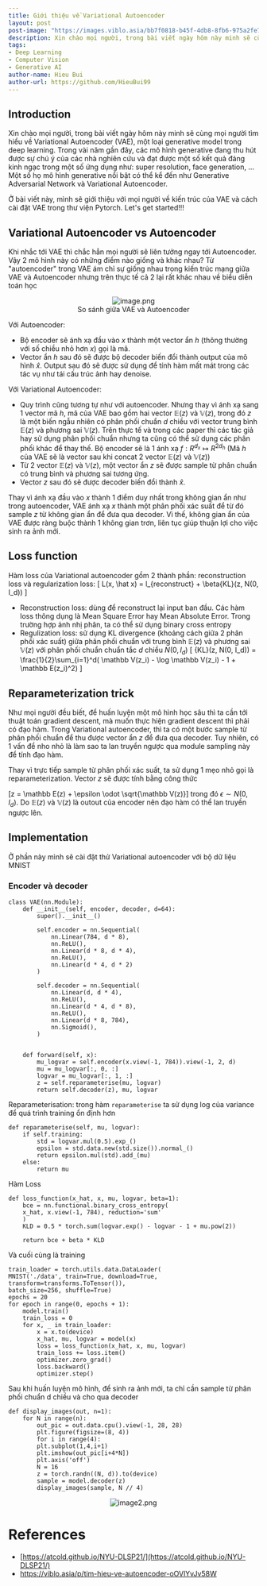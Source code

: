 ```yaml
---
title: Giới thiệu về Variational Autoencoder
layout: post
post-image: "https://images.viblo.asia/bb7f0818-b45f-4db8-8fb6-975a2fe71025.png"
description: Xin chào mọi người, trong bài viết ngày hôm này minh sẽ cùng mọi người tìm hiểu về Variational Autoencoder (VAE), một loại generative model trong deep learning.
tags:
- Deep Learning
- Computer Vision
- Generative AI
author-name: Hieu Bui
author-url: https://github.com/HieuBui99
---
```


## Introduction
Xin chào mọi người, trong bài viết ngày hôm này minh sẽ cùng mọi người tìm hiểu về  Variational Autoencoder (VAE), một loại generative model trong deep learning. Trong vài năm gần đây, các mô hình generative đang thu hút được sự chú ý của các nhà nghiên cứu và đạt được một số kết quả đáng kinh ngạc trong một số ứng dụng như: super resolution, face generation, ... Một số họ mô hình generative nổi bật có thể kể đến như Generative Adversarial Network và Variational Autoencoder. 

Ở bài viết này, mình sẽ giới thiệu với mọi người về kiến trúc của VAE và cách cài đặt VAE trong thư viện Pytorch. Let's get started!!!

## Variational Autoencoder vs Autoencoder
Khi nhắc tới VAE thì chắc hẳn mọi người sẽ liên tưởng ngay tới Autoencoder. Vậy 2 mô hình này có những điểm nào giống và khác nhau? Từ "autoencoder" trong VAE ám chỉ sự giống nhau trong kiến trúc mạng giữa VAE và Autoencoder nhưng trên thực tế cả 2 lại rất khác nhau về biểu diễn toán học

<!-- ![So sánh giữa VAE và Autoencoder](https://images.viblo.asia/bb7f0818-b45f-4db8-8fb6-975a2fe71025.png) -->

<div align="center">
  <img src="https://images.viblo.asia/bb7f0818-b45f-4db8-8fb6-975a2fe71025.png" alt="image.png" /> <br>
  So sánh giữa VAE và Autoencoder
</div>

Với Autoencoder:
* Bộ encoder sẽ ánh xạ đầu vào $x$  thành một vector ẩn $h$ (thông thường với số chiều nhỏ hơn $x$) gọi là mã. 
* Vector ẩn $h$ sau đó sẽ được bộ decoder biến đổi thành output của mô hình $\hat{x}$. Output sau đó sẽ được sử dụng để tính hàm mất mát trong các tác vụ như tái cấu trúc ảnh hay denoise. 

Với Variational Autoencoder:
* Quy trình cũng tương tự như với autoencoder. Nhưng thay vì ánh xạ sang 1 vector mã $h$, mã của VAE bao gồm hai vector $\mathbb E(z)$ và $\mathbb V(z)$, trong đó $z$ là một biến ngẫu nhiên có phân phối chuẩn $d$ chiều với vector trung bình  $\mathbb E(z)$ và phương sai  $\mathbb V(z)$. Trên thực tế và trong các paper thì các tác giả hay sử dụng phân phối chuẩn nhưng ta cũng có thể sử dụng các phân phối khác để thay thế.  Bộ encoder sẽ là 1 ánh xạ $f: R^{d_x} \mapsto R^{2d_h}$ (Mã $h$ của VAE sẽ là vector sau khi concat 2 vector   $\mathbb E(z)$ và $\mathbb V(z)$)
* Từ 2 vector   $\mathbb E(z)$ và $\mathbb V(z)$, một vector ẩn $z$ sẽ được sample từ phân chuẩn có trung bình và phương sai tương ứng.
* Vector $z$ sau đó sẽ được decoder biến đổi thành $\hat x$.

Thay vì ánh xạ đầu vào $x$ thành 1 điểm duy nhất trong không gian ẩn như trong autoencoder,  VAE ánh xạ $x$ thành một phân phối xác suất để từ đó sample $z$ từ không gian ẩn để đưa qua decoder. Vì thế, không gian ẩn của VAE được ràng buộc thành 1 không gian trơn, liên tục giúp thuận lợi cho việc sinh ra ảnh mới. 

## Loss function
Hàm loss của Variational autoencoder gồm 2 thành phần: reconstruction loss và regularization loss:
\[
L(x, \hat x) = l_{reconstruct} + \beta{KL}(z, N(0, I_d))
\]
* Reconstruction loss: dùng để reconstruct lại input ban đầu. Các hàm loss thông dụng là Mean Square Error hay Mean Absolute Error. Trong trường hợp ảnh nhị phân, ta có thể sử dụng binary cross entropy
* Regulization loss: sử dụng KL divergence (khoảng cách giữa 2 phân phối xác suất)  giữa phân phối chuẩn với trung bình $\mathbb E(z)$ và phương sai  $\mathbb V(z)$ với phân phối chuẩn chuẩn tắc $d$ chiều  $N(0, I_d)$
\[
{KL}(z, N(0, I_d)) = \frac{1}{2}\sum_{i=1}^d( \mathbb V(z_i) - \log \mathbb V(z_i) - 1 + \mathbb E(z_i)^2)
\]

## Reparameterization trick 
Như mọi người đều biết, để huấn luyện một mô hình học sâu thì ta cần tới thuật toán gradient descent, mà muốn thực hiện gradient descent thì phải có đạo hàm. Trong Variational autoencoder, thì ta có một bước sample từ phân phối chuẩn để thu được vector ẩn $z$ để đưa qua decoder. Tuy nhiên, có 1 vấn đề nho nhỏ là làm sao ta lan truyền ngược qua module sampling này để tính đạo hàm.

Thay vì trực tiếp sample từ phân phối xác suất, ta sử dụng 1 mẹo nhỏ gọi là reparameterization. Vector $z$ sẽ được tính bằng công thức 
 
\[z = \mathbb E(z) + \epsilon \odot \sqrt{\mathbb V(z)}\]
trong đó $\epsilon \sim N(0, I_d)$. Do $\mathbb E(z)$ và $\mathbb V(z)$ là outout của encoder nên đạo hàm có thể lan truyền ngược lên.   

## Implementation
Ở phần này mình sẽ cài đặt thử Variational autoencoder với bộ dữ liệu MNIST

### Encoder và decoder
```
class VAE(nn.Module):
    def __init__(self, encoder, decoder, d=64):
        super().__init__()

        self.encoder = nn.Sequential(
            nn.Linear(784, d * 8),
            nn.ReLU(),
            nn.Linear(d * 8, d * 4),
            nn.ReLU(),
            nn.Linear(d * 4, d * 2)
        )

        self.decoder = nn.Sequential(
            nn.Linear(d, d * 4),
            nn.ReLU(),
            nn.Linear(d * 4, d * 8),
            nn.ReLU(),
            nn.Linear(d * 8, 784),
            nn.Sigmoid(),
        )


    def forward(self, x):
        mu_logvar = self.encoder(x.view(-1, 784)).view(-1, 2, d)
        mu = mu_logvar[:, 0, :]
        logvar = mu_logvar[:, 1, :]
        z = self.reparameterise(mu, logvar)
        return self.decoder(z), mu, logvar
```
Reparameterisation: trong hàm `reparameterise` ta sử dụng log của variance để quá trình training ổn định hơn

```
def reparameterise(self, mu, logvar):
    if self.training:
        std = logvar.mul(0.5).exp_()
        epsilon = std.data.new(std.size()).normal_()
        return epsilon.mul(std).add_(mu)
    else:
        return mu
```

Hàm Loss
```
def loss_function(x_hat, x, mu, logvar, beta=1):
    bce = nn.functional.binary_cross_entropy(
    x_hat, x.view(-1, 784), reduction='sum'
    )
    KLD = 0.5 * torch.sum(logvar.exp() - logvar - 1 + mu.pow(2))

    return bce + beta * KLD
```

Và cuối cùng là training
```
train_loader = torch.utils.data.DataLoader(
MNIST('./data', train=True, download=True,
transform=transforms.ToTensor()),
batch_size=256, shuffle=True)
epochs = 20
for epoch in range(0, epochs + 1):
    model.train()
    train_loss = 0
    for x, _ in train_loader:
        x = x.to(device)
        x_hat, mu, logvar = model(x)
        loss = loss_function(x_hat, x, mu, logvar)
        train_loss += loss.item()
        optimizer.zero_grad()
        loss.backward()
        optimizer.step()
```

Sau khi huấn luyện mô hình, để sinh ra ảnh mới, ta chỉ cần sample từ phân phối chuẩn d chiều và cho qua decoder
```
def display_images(out, n=1):
    for N in range(n):
        out_pic = out.data.cpu().view(-1, 28, 28)
        plt.figure(figsize=(8, 4))
        for i in range(4):
        plt.subplot(1,4,i+1)
        plt.imshow(out_pic[i+4*N])
        plt.axis('off')
        N = 16
        z = torch.randn((N, d)).to(device)
        sample = model.decoder(z)
        display_images(sample, N // 4)
```
<div align="center">
  <img src="https://images.viblo.asia/07b6c43d-8eba-4565-8ad5-61fd8e296bd1.png" alt="image2.png" /> <br>
</div>


# References
* [https://atcold.github.io/NYU-DLSP21/](https://atcold.github.io/NYU-DLSP21/)
* https://viblo.asia/p/tim-hieu-ve-autoencoder-oOVlYvJv58W